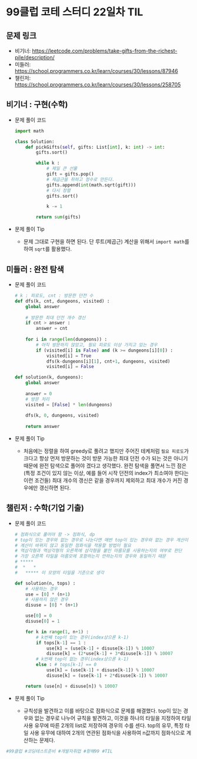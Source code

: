 # 99클럽 코테 스터디 22일차 TIL

## 문제 링크
- 비기너: https://leetcode.com/problems/take-gifts-from-the-richest-pile/description/
- 미들러: https://school.programmers.co.kr/learn/courses/30/lessons/87946
- 챌린저: https://school.programmers.co.kr/learn/courses/30/lessons/258705


## 비기너 : 구현(수학)

* 문제 풀이 코드

    ```python
    import math

    class Solution:
        def pickGifts(self, gifts: List[int], k: int) -> int:
            gifts.sort()

            while k :
                # 제일 큰 선물
                gift = gifts.pop()
                # 제곱근을 취하고 정수로 만든다.
                gifts.append(int(math.sqrt(gift)))
                # 다시 정렬
                gifts.sort()

                k -= 1

            return sum(gifts)
    ```

* 문제 풀이 Tip
    * 문제 그대로 구현을 하면 된다. 단 루트(제곱근) 계산을 위해서 `import math`를 하여 `sqrt`를 활용했다.



## 미들러 : 완전 탐색

* 문제 풀이 코드

    ```python
    # k : 피로도, cnt : 방문한 던전 수
    def dfs(k, cnt, dungeons, visited) :
        global answer
        
        # 방문한 최대 던전 개수 갱신
        if cnt > answer :
            answer = cnt
            
        for i in range(len(dungeons)) :
            # 아직 방문하지 않았고, 필요 피로도 이상 가지고 있는 경우
            if (visited[i] is False) and (k >= dungeons[i][0]) :
                visited[i] = True
                dfs(k-dungeons[i][1], cnt+1, dungeons, visited)
                visited[i] = False

    def solution(k, dungeons):
        global answer
        
        answer = 0
        # 방문 처리
        visited = [False] * len(dungeons)
        
        dfs(k, 0, dungeons, visited)
        
        return answer
    ```

* 문제 풀이 Tip
    * 처음에는 정렬을 하여 greedy로 풀려고 했지만 주어진 테케처럼 `필요 피로도`가 크다고 항상 먼저 방문하는 것이 방문 가능한 최대 던전 수가 되는 것은 아니기 때문에 완전 탐색으로 풀어야 겠다고 생각했다. 완전 탐색을 풀면서 느낀 점은 (특정 조건이 있지 않는 이상, 예를 들어 시작 던전의 index가 최소여야 한다는 이런 조건들) 최대 개수의 갱신은 같을 경우까지 제외하고 최대 개수가 커진 경우에만 갱신하면 된다.



## 챌린저 : 수학(기업 기출)

* 문제 풀이 코드

    ```python
    # 점화식으로 풀어야 함 -> 점화식, dp
    # top이 있는 경우와 없는 경우로 나눈다면 매번 top이 있는 경우와 없는 경우 계산이 바뀜
    # 계산이 바뀌지 않고 동일한 점화식을 적용할 방법이 필요
    # 역삼각형과 역삼각형의 오른쪽에 삼각형을 붙인 마름모를 사용하는지의 여부로 판단
    # 가장 오른쪽 타일을 마름모에 포함하는지 안하는지의 경우와 동일하기 때문
    # *****
    #  *   *
    #   ***** 이 모양의 타일을 기준으로 생각

    def solution(n, tops) :
        # 사용하는 경우
        use = [0] * (n+1)
        # 사용하지 않은 경우
        disuse = [0] * (n+1)

        use[0] = 0
        disuse[0] = 1

        for k in range(1, n+1) :
            # k번째 top이 있는 경우(index상으론 k-1)
            if tops[k-1] == 1 :
                use[k] = (use[k-1] + disuse[k-1]) % 10007
                disuse[k] = (2*use[k-1] + 3*disuse[k-1]) % 10007
            # k번째 top이 없는 경우(index상으론 k-1)
            else : # tops[k-1] == 0
                use[k] = (use[k-1] + disuse[k-1]) % 10007
                disuse[k] = (use[k-1] + 2*disuse[k-1]) % 10007

        return (use[n] + disuse[n]) % 10007
    ```

* 문제 풀이 Tip
    * 규칙성을 발견하고 이를 바탕으로 점화식으로 문제를 해결했다. top이 있는 경우와 없는 경우로 나누어 규칙을 발견하고, 이것을 하나의 타일을 지정하여 타일 사용 유무에 따른 2개의 list로 저장하여 경우의 수를 센다. top의 유무, 특정 타일 사용 유무에 대하여 2개의 연관된 점화식을 사용하여 n값까지 점화식으로 계산하는 문제다.



```python
#99클럽 #코딩테스트준비 #개발자취업 #항해99 #TIL
```